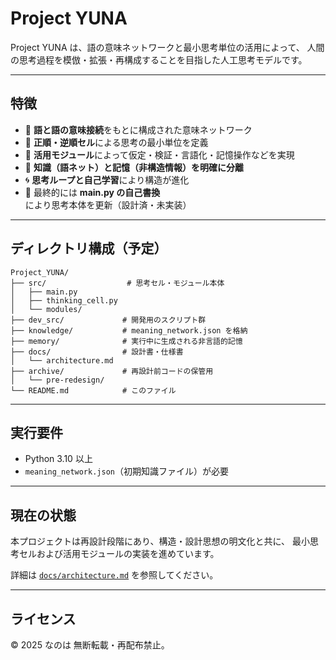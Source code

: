 # Project YUNA

Project YUNA は、語の意味ネットワークと最小思考単位の活用によって、
人間の思考過程を模倣・拡張・再構成することを目指した人工思考モデルです。

---

## 特徴

* 🧠 **語と語の意味接続**をもとに構成された意味ネットワーク
* 🔁 **正順・逆順セル**による思考の最小単位を定義
* 🧩 **活用モジュール**によって仮定・検証・言語化・記憶操作などを実現
* 💾 **知識（語ネット）と記憶（非構造情報）を明確に分離**
* 🌀 **思考ループと自己学習**により構造が進化
* 🧬 最終的には **main.py の自己書換**により思考本体を更新（設計済・未実装）

---

## ディレクトリ構成（予定）

```
Project_YUNA/
├── src/                  # 思考セル・モジュール本体
│   ├── main.py
│   ├── thinking_cell.py
│   └── modules/
├── dev_src/             # 開発用のスクリプト群
├── knowledge/           # meaning_network.json を格納
├── memory/              # 実行中に生成される非言語的記憶
├── docs/                # 設計書・仕様書
│   └── architecture.md
├── archive/             # 再設計前コードの保管用
│   └── pre-redesign/
└── README.md            # このファイル
```

---

## 実行要件

* Python 3.10 以上
* `meaning_network.json`（初期知識ファイル）が必要

---

## 現在の状態

本プロジェクトは再設計段階にあり、構造・設計思想の明文化と共に、
最小思考セルおよび活用モジュールの実装を進めています。

詳細は [`docs/architecture.md`](./docs/architecture.md) を参照してください。

---

## ライセンス

© 2025 なのは 無断転載・再配布禁止。

